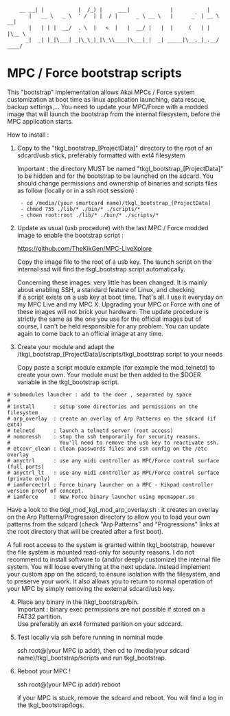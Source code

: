        __ __| |           |  /_) |     ___|             |           |
           |   __ \   _ \  ' /  | |  / |      _ \ __ \   |      _` | __ \   __|
           |   | | |  __/  . \  |   <  |   |  __/ |   |  |     (   | |   |\__ \
          _|  _| |_|\___| _|\_\_|_|\_\\____|\___|_|  _| _____|\__,_|_.__/ ____/

# MPC / Force bootstrap scripts

This "bootstrap" implementation allows Akai MPCs / Force system customization at boot time as linux application launching, data rescue, backup settings,... 
You need to update your MPC/Force with a modded image that will launch the bootstrap from the internal filesystem, before the MPC application starts.

How to install :

1. Copy to the "tkgl_bootstrap_[ProjectData]" directory to the root of an sdcard/usb stick, preferably formatted with ext4 filesystem    

   Important : the directory MUST be named "tkgl_bootstrap_[ProjectData]" to be hidden and for the bootstrap to be launched on the sdcard.
   You should change permissions and ownership of binaries and scripts files as follow (locally or in a ssh root session) : 
   
        - cd /media/(your smartcard name)/tkgl_bootstrap_[ProjectData]
        - chmod 755 ./lib/* ./bin/* ./scripts/*
        - chown root:root ./lib/* ./bin/* ./scripts/*

2. Update as usual (usb procedure) with the last MPC / Force modded image to enable the bootstrap script :

   https://github.com/TheKikGen/MPC-LiveXplore  
   
   Copy the image file to the root of a usb key.
   The launch script on the internal ssd will find the tkgl_bootstrap script automatically. 

   Concerning these images: very little has been changed. It is mainly about enabling SSH, a standard feature of Linux, and checking  
   if a script exists on a usb key at boot time. That's all. I use it everyday on my MPC Live and my MPC X.
   Upgrading your MPC or Force with one of these images will not brick your hardware.  The update procedure is strictly the same 
   as the one you use for the official images but of course, I can't be held responsible for any problem. 
   You can update again to come back to an official image at any time.

3. Create your module and adapt the /tkgl_bootstrap_[ProjectData]/scripts/tkgl_bootstrap script to your needs 

   Copy paste a script module example (for example the mod_telnetd) to create your own. 
   Your module must be then added to the $DOER variable in the tkgl_bootstrap script.
````  
# submodules launcher : add to the doer , separated by space
#
# install      : setup some directories and permissions on the filesystem
# arp_overlay  : create an overlay of Arp Patterns on the sdcard (if ext4)
# telnetd      : launch a telnetd server (root access)
# nomoressh    : stop the ssh temporarily for security reasons.
#                You'll need to remove the usb key to reactivate ssh.
# etcovr_clean : clean passwords files and ssh config on the /etc overlay
# anyctrl      : use any midi controller as MPC/Force control surface (full ports)
# anyctrl_lt   : use any midi controller as MPC/Force control surface (private only)
# iamforcectrl : Force binary launcher on a MPC - Kikpad controller version proof of concept. 
# iamforce     : New Force binary launcher using mpcmapper.so
````
   Have a look to the tkgl_mod_kgl_mod_arp_overlay.sh : it creates an overlay on the Arp Patterns/Progression directory to allow you to load 
   your own patterns from the sdcard (check "Arp Patterns" and "Progressions" links at the root directory that will be created after a first boot).
   
   A full root access to the system is granted within tkgl_bootstrap, however the file system is mounted read-only for security reasons.
   I do not recommend to install software to (and/or deeply customize) the internal file system. You will loose everything at the next update.
   Instead implement your custom app on the sdcard, to ensure isolation with the filesystem, and to preserve your work.
   It also allows you to return to normal operation of your MPC by simply removing the external sdcard/usb key.

4. Place any binary in the /tkgl_bootstrap/bin.  
             Important : binary exec permissions are not possible if stored on a FAT32 partition.  
             Use preferably an ext4 formated parition on your sdccard.
   
5. Test locally via ssh before running in nominal mode

    ssh root@(your MPC ip addr), then cd to /media(your sdcard name)/tkgl_bootstrap/scripts and run tkgl_bootstrap.
    
6. Reboot your MPC !

    ssh root@(your MPC ip addr) reboot
    
    if your MPC is stuck, remove the sdcard and reboot.  You will find a log in the tkgl_bootstrap/logs.


